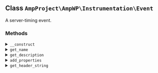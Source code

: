 ## Class `AmpProject\AmpWP\Instrumentation\Event`

A server-timing event.

### Methods
<details>
<summary><code>__construct</code></summary>

```php
public __construct( $name, $description = null, $properties = array() )
```

Event constructor.


</details>
<details>
<summary><code>get_name</code></summary>

```php
public get_name()
```

Get the name of the event.


</details>
<details>
<summary><code>get_description</code></summary>

```php
public get_description()
```

Get the description of the event.


</details>
<details>
<summary><code>add_properties</code></summary>

```php
public add_properties( $properties )
```

Add additional properties to the event.


</details>
<details>
<summary><code>get_header_string</code></summary>

```php
public get_header_string()
```

Get the server timing header string.


</details>
